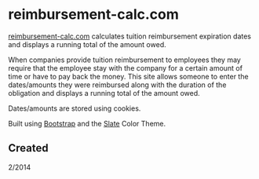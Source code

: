 # reimbursement-calc.com

[reimbursement-calc.com](http://reimbursement-calc.com/) calculates tuition reimbursement expiration dates and displays a running total of the amount owed.

When companies provide tuition reimbursement to employees they may require that the employee stay with the company for a certain amount of time or have to pay back the money. This site allows someone to enter the dates/amounts they were reimbursed along with the duration of the obligation and displays a running total of the amount owed.

Dates/amounts are stored using cookies.

Built using [Bootstrap](http://getbootstrap.com/) and the [Slate](http://bootswatch.com/slate/) Color Theme.

## Created

2/2014